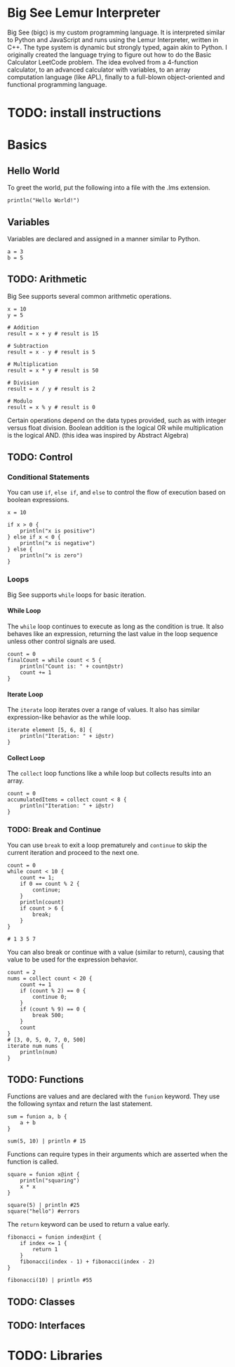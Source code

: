 # Big See Lemur Interpreter

Big See (bigc) is my custom programming language.
It is interpreted similar to Python and JavaScript and runs using the Lemur Interpreter, written in C++.
The type system is dynamic but strongly typed, again akin to Python.
I originally created the language trying to figure out how to do the Basic Calculator LeetCode problem.
The idea evolved from a 4-function calculator, to an advanced calculator with variables, to an array computation language (like APL), finally to a full-blown object-oriented and functional programming language.

# TODO: install instructions

# Basics

## Hello World

To greet the world, put the following into a file with the .lms extension.

```
println("Hello World!")
```

## Variables

Variables are declared and assigned in a manner similar to Python.

```
a = 3
b = 5
```

## TODO: Arithmetic

Big See supports several common arithmetic operations.

```
x = 10
y = 5

# Addition
result = x + y # result is 15

# Subtraction
result = x - y # result is 5

# Multiplication
result = x * y # result is 50

# Division
result = x / y # result is 2

# Modulo
result = x % y # result is 0
```

Certain operations depend on the data types provided, such as with integer versus float division.
Boolean addition is the logical OR while multiplication is the logical AND. (this idea was inspired by Abstract Algebra)

## TODO: Control

### Conditional Statements

You can use `if`, `else if`, and `else` to control the flow of execution based on boolean expressions.

```
x = 10

if x > 0 {
    println("x is positive")
} else if x < 0 {
    println("x is negative")
} else {
    println("x is zero")
}
```

### Loops

Big See supports `while` loops for basic iteration.

#### While Loop

The `while` loop continues to execute as long as the condition is true.
It also behaves like an expression, returning the last value in the loop sequence unless other control signals are used.

```
count = 0
finalCount = while count < 5 {
    println("Count is: " + count@str)
    count += 1
}
```

#### Iterate Loop

The `iterate` loop iterates over a range of values.
It also has similar expression-like behavior as the while loop.

```
iterate element [5, 6, 8] {
    println("Iteration: " + i@str)
}
```

#### Collect Loop

The `collect` loop functions like a while loop but collects results into an array.

```
count = 0
accumulatedItems = collect count < 8 {
    println("Iteration: " + i@str)
}
```

### TODO: Break and Continue

You can use `break` to exit a loop prematurely and `continue` to skip the current iteration and proceed to the next one.

```
count = 0
while count < 10 {
    count += 1;
    if 0 == count % 2 {
        continue;
    }
    println(count)
    if count > 6 {
        break;
    }
}

# 1 3 5 7
```

You can also break or continue with a value (similar to return), causing that value to be used for the expression behavior.

```
count = 2
nums = collect count < 20 {
    count += 1
    if (count % 2) == 0 {
        continue 0;
    }
    if (count % 9) == 0 {
        break 500;
    }
    count
}
# [3, 0, 5, 0, 7, 0, 500]
iterate num nums {
    println(num)
}
```

## TODO: Functions

Functions are values and are declared with the `funion` keyword. They use the following syntax and return the last statement.

```
sum = funion a, b {
    a + b
}

sum(5, 10) | println # 15
```

Functions can require types in their arguments which are asserted when the function is called.

```
square = funion x@int {
    println("squaring")
    x * x
}

square(5) | println #25
square("hello") #errors
```

The `return` keyword can be used to return a value early.

```
fibonacci = funion index@int {
    if index <= 1 {
        return 1
    }
    fibonacci(index - 1) + fibonacci(index - 2)
}

fibonacci(10) | println #55
```

## TODO: Classes

## TODO: Interfaces

# TODO: Libraries

```

```
